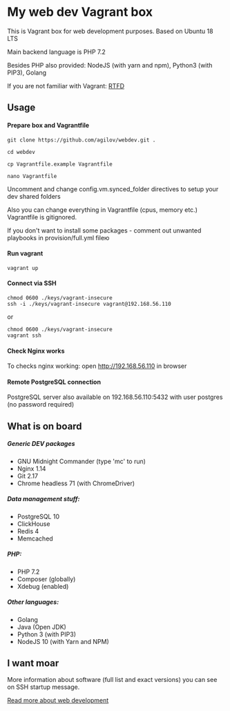 # My web dev Vagrant box

This is Vagrant box for web development purposes. Based on Ubuntu 18 LTS

Main backend language is PHP 7.2

Besides PHP also provided: NodeJS (with yarn and npm), Python3 (with PIP3), Golang

If you are not familiar with Vagrant: [RTFD](https://www.vagrantup.com/docs/index.html) 

## Usage

#### Prepare box and Vagrantfile
~~~
git clone https://github.com/agilov/webdev.git .

cd webdev

cp Vagrantfile.example Vagrantfile

nano Vagrantfile
~~~

Uncomment and change config.vm.synced_folder directives to setup your dev shared folders

Also you can change everything in Vagrantfile (cpus, memory etc.) Vagrantfile is gitignored.

If you don't want to install some packages - comment out unwanted playbooks in provision/full.yml fileю


#### Run vagrant
~~~
vagrant up
~~~


#### Connect via SSH

~~~
chmod 0600 ./keys/vagrant-insecure
ssh -i ./keys/vagrant-insecure vagrant@192.168.56.110
~~~

or

~~~
chmod 0600 ./keys/vagrant-insecure
vagrant ssh
~~~


#### Check Nginx works

To checks nginx working: open http://192.168.56.110 in browser


#### Remote PostgreSQL connection

PostgreSQL server also available on 192.168.56.110:5432 with user postgres (no password required)


## What is on board

##### Generic DEV packages
  - GNU Midnight Commander (type 'mc' to run)
  - Nginx 1.14
  - Git 2.17
  - Chrome headless 71 (with ChromeDriver)

##### Data management stuff:
  - PostgreSQL 10
  - ClickHouse
  - Redis 4
  - Memcached

##### PHP:
  - PHP 7.2
  - Composer (globally)
  - Xdebug (enabled)

##### Other languages:
  - Golang
  - Java (Open JDK)
  - Python 3 (with PIP3)
  - NodeJS 10 (with Yarn and NPM)
  
  
## I want moar

More information about software (full list and exact versions) you can see on SSH startup message.

[Read more about web development](http://bfy.tw/Lfry)
